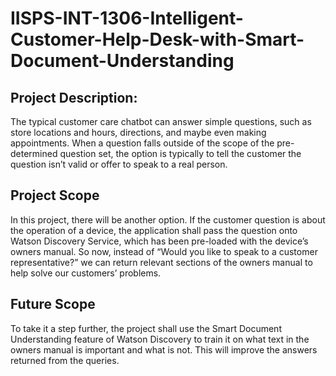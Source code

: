 # IISPS-INT-1306-Intelligent-Customer-Help-Desk-with-Smart-Document-Understanding

## Project Description:

The typical customer care chatbot can answer simple questions, such as store locations and hours, directions, and maybe even making appointments. When a question falls outside of the scope of the pre-determined question set, the option is typically to tell the customer the question isn’t valid or offer to speak to a real person.

## Project Scope
In this project, there will be another option. If the customer question is about the operation of a device, the application shall pass the question onto Watson Discovery Service, which has been pre-loaded with the device’s owners manual. So now, instead of “Would you like to speak to a customer representative?” we can return relevant sections of the owners manual to help solve our customers’ problems.

## Future Scope
To take it a step further, the project shall use the Smart Document Understanding feature of Watson Discovery to train it on what text in the owners manual is important and what is not. This will improve the answers returned from the queries.
